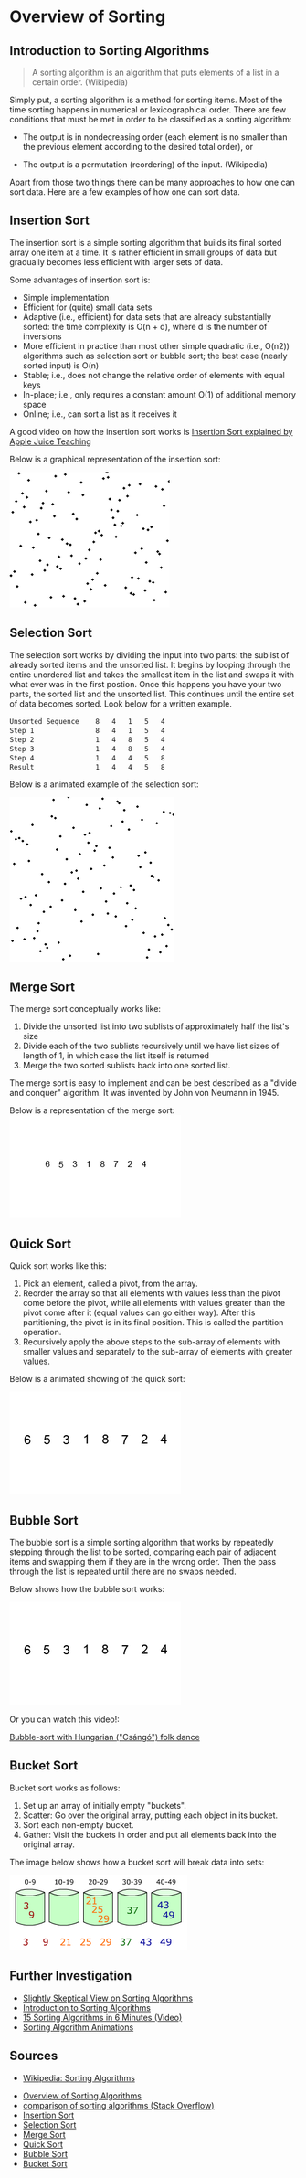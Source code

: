 # Overview of Sorting

## Introduction to Sorting Algorithms

> A sorting algorithm is an algorithm that puts elements of a list in a certain order. (Wikipedia)

Simply put, a sorting algorithm is a method for sorting items. Most of the time sorting happens in numerical or lexicographical order. There are few conditions that must be met in order to be classified as a sorting algorithm:

- The output is in nondecreasing order (each element is no smaller than the previous element according to the desired total order), or

- The output is a permutation (reordering) of the input.
(Wikipedia)

Apart from those two things there can be many approaches to how one can sort data. Here are a few examples of how one can sort data.

## Insertion Sort

The insertion sort is a simple sorting algorithm that builds its final sorted array one item at a time. It is rather efficient in small groups of data but gradually becomes less efficient with larger sets of data.

Some advantages of insertion sort is:

- Simple implementation
- Efficient for (quite) small data sets
- Adaptive (i.e., efficient) for data sets that are already substantially sorted: the time complexity is O(n + d), where d is the number of inversions
- More efficient in practice than most other simple quadratic (i.e., O(n2)) algorithms such as selection sort or bubble sort; the best case (nearly sorted input) is O(n)
- Stable; i.e., does not change the relative order of elements with equal keys
- In-place; i.e., only requires a constant amount O(1) of additional memory space
- Online; i.e., can sort a list as it receives it

A good video on how the insertion sort works is [Insertion Sort explained by Apple Juice Teaching](https://www.youtube.com/watch?v=baV_W4-x5Wg)

Below is a graphical representation of the insertion sort:

![Example of Insertion Sort](insertionsort.gif)

## Selection Sort

The selection sort works by dividing the input into two parts: the sublist of already sorted items and the unsorted list. It begins by looping through the entire unordered list and takes the smallest item in the list and swaps it with what ever was in the first postion. Once this happens you have your two parts, the sorted list and the unsorted list. This continues until the entire set of data becomes sorted. Look below for a written example.

	Unsorted Sequence    8   4   1   5   4
	Step 1               8   4   1   5   4
	Step 2               1   4   8   5   4
	Step 3               1   4   8   5   4
	Step 4               1   4   4   5   8
	Result               1   4   4   5   8

Below is a animated example of the selection sort:

![Example of Selection Sort](selectionsort.gif)

## Merge Sort

The merge sort conceptually works like:

1. Divide the unsorted list into two sublists of approximately half the list's size
2. Divide each of the two sublists recursively until we have list sizes of length of 1, in which case the list itself is returned
3. Merge the two sorted sublists back into one sorted list.

The merge sort is easy to implement and can be best described as a "divide and conquer" algorithm. It was invented by John von Neumann in 1945.

Below is a representation of the merge sort:
![Example of Merge Sort](mergesort.gif)

## Quick Sort

Quick sort works like this:

1. Pick an element, called a pivot, from the array.
2. Reorder the array so that all elements with values less than the pivot come before the pivot, while all elements with values greater than the pivot come after it (equal values can go either way). After this partitioning, the pivot is in its final position. This is called the partition operation.
3. Recursively apply the above steps to the sub-array of elements with smaller values and separately to the sub-array of elements with greater values.

Below is a animated showing of the quick sort:

![Example of Quick Sort](quicksort.gif)

## Bubble Sort
The bubble sort is a simple sorting algorithm that works by repeatedly stepping through the list to be sorted, comparing each pair of adjacent items and swapping them if they are in the wrong order. Then the pass through the list is repeated until there are no swaps needed.

Below shows how the bubble sort works:

![Example of Bubble Sort](bubblesort.gif)

Or you can watch this video!:

[Bubble-sort with Hungarian ("Csángó") folk dance](https://www.youtube.com/watch?v=lyZQPjUT5B4&feature=youtu.be)

## Bucket Sort
Bucket sort works as follows:

1. Set up an array of initially empty "buckets".
2. Scatter: Go over the original array, putting each object in its bucket.
3. Sort each non-empty bucket.
4. Gather: Visit the buckets in order and put all elements back into the original array.

The image below shows how a bucket sort will break data into sets:

![Example of Bucket Sort](bucketsort.png)

## Further Investigation

- [Slightly Skeptical View on Sorting Algorithms](http://www.softpanorama.org/Algorithms/sorting.shtml)
- [Introduction to Sorting Algorithms](http://hugi.scene.org/online/hugi23/adsort.htm)
- [15 Sorting Algorithms in 6 Minutes (Video)](https://www.youtube.com/watch?v=kPRA0W1kECg)
- [Sorting Algorithm Animations](http://www.sorting-algorithms.com/)

## Sources

* [Wikipedia: Sorting Algorithms](http://en.wikipedia.org/wiki/Sorting_algorithm#Comparison_of_algorithms)
- [Overview of Sorting Algorithms](http://en.wikipedia.org/wiki/Sorting_algorithm)
- [comparison of sorting algorithms (Stack Overflow)](http://stackoverflow.com/questions/2514841/comparison-of-sorting-algorithms)
- [Insertion Sort](http://en.wikipedia.org/wiki/Insertion_sort)
- [Selection Sort](http://en.wikipedia.org/wiki/Selection_sort)
- [Merge Sort](http://en.wikipedia.org/wiki/Merge_sort)
- [Quick Sort](http://en.wikipedia.org/wiki/Quicksort)
- [Bubble Sort](http://en.wikipedia.org/wiki/Bubble_sort)
- [Bucket Sort](http://en.wikipedia.org/wiki/Bucket_sort)
